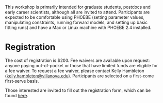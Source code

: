 
This workshop is primarily intended for graduate students, postdocs and early career scientists, although all are invited to attend.  Participants are expected to be comfortable using PHOEBE (setting parameter values, manipulating constraints, running forward models, and setting up basic fitting runs) and have a Mac or Linux machine with PHOEBE 2.4 installed.

# Registration
The cost of registration is $200. Fee waivers are available upon request: anyone paying out-of-pocket or those that have limited funds are eligible for a fee waiver. To request a fee waiver, please contact Kelly Hambleton (kelly.hambleton@villanova.edu). Participants are selected on a first-come first-serve basis.

Those interested are invited to fill out the registration form, which can be found [here](https://forms.gle/sZccSYRswfccgbau6).
